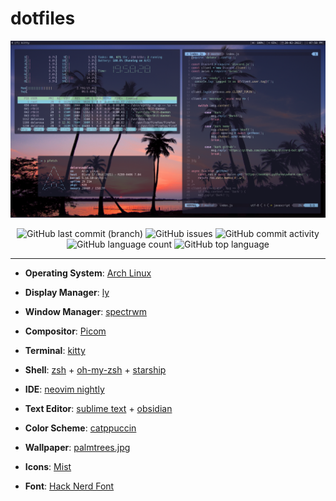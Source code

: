 # dotfiles
![showcase](./assets/kitty.png)

<p align="center">
  <img alt="GitHub last commit (branch)" src="https://img.shields.io/github/last-commit/codelarosa/dotfiles/master?style=plastic">
  <img alt="GitHub issues" src="https://img.shields.io/github/issues/codelarosa/dotfiles?style=plastic">
  <img alt="GitHub commit activity" src="https://img.shields.io/github/commit-activity/y/codelarosa/dotfiles?style=plastic">
  <img alt="GitHub language count" src="https://img.shields.io/github/languages/count/codelarosa/dotfiles?style=plastic">
  <img alt="GitHub top language" src="https://img.shields.io/github/languages/top/codelarosa/dotfiles?style=plastic">
</p>

---

* **Operating System**: [Arch Linux](https://archlinux.org)
* **Display Manager**: [ly](https://github.com/fairyglade/ly)
* **Window Manager**: [spectrwm](https://github.com/conformal/spectrwm)
* **Compositor**: [Picom](https://github.com/yshui/picom)
* **Terminal**: [kitty](https://github.com/kovidgoyal/kitty)
* **Shell**: [zsh](https://www.zsh.org) + [oh-my-zsh](https://ohmyz.sh) + [starship](https://starship.rs)
* **IDE**: [neovim nightly](https://github.com/neovim/neovim/releases)
* **Text Editor**: [sublime text](https://www.sublimetext.com) + [obsidian](https://obsidian.md)
* **Color Scheme**: [catppuccin](https://github.com/catppuccin/catppuccin)

* **Wallpaper**: [palmtrees.jpg](./assets/wallpapers/palmtrees.jpg)
* **Icons**: [Mist](./assets/icons)
* **Font**: [Hack Nerd Font](https://www.programmingfonts.org/#hack)
